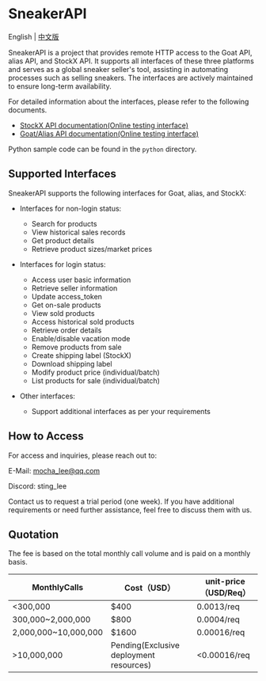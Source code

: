 # SneakerAPI

English | [中文版](./README.md)

SneakerAPI is a project that provides remote HTTP access to the Goat API, alias API, and StockX API. It supports all interfaces of these three platforms and serves as a global sneaker seller's tool, assisting in automating processes such as selling sneakers. The interfaces are actively maintained to ensure long-term availability.

For detailed information about the interfaces, please refer to the following documents.
- [StockX API documentation(Online testing interface)](http://stockxapi.spiderx.cc:61030/docs)
- [Goat/Alias API documentation(Online testing interface)](http://goatapi.spiderx.cc:61030/docs)

Python sample code can be found in the `python` directory.

## Supported Interfaces

SneakerAPI supports the following interfaces for Goat, alias, and StockX:

- Interfaces for non-login status:
  - Search for products
  - View historical sales records
  - Get product details
  - Retrieve product sizes/market prices

- Interfaces for login status:
  - Access user basic information
  - Retrieve seller information
  - Update access_token
  - Get on-sale products
  - View sold products
  - Access historical sold products
  - Retrieve order details
  - Enable/disable vacation mode
  - Remove products from sale
  - Create shipping label (StockX)
  - Download shipping label
  - Modify product price (individual/batch)
  - List products for sale (individual/batch)

- Other interfaces:
  - Support additional interfaces as per your requirements

## How to Access

For access and inquiries, please reach out to:

E-Mail: mocha_lee@qq.com

Discord: sting_lee

Contact us to request a trial period (one week). If you have additional requirements or need further assistance, feel free to discuss them with us.

## Quotation

The fee is based on the total monthly call volume and is paid on a monthly basis.

| MonthlyCalls         | Cost（USD）                             | unit-price（USD/Req） |
| -------------------- | --------------------------------------- | --------------------- |
| <300,000             | $400                                    | 0.0013/req            |
| 300,000~2,000,000    | $800                                    | 0.0004/req            |
| 2,000,000~10,000,000 | $1600                                   | 0.00016/req           |
| >10,000,000          | Pending(Exclusive deployment resources) | <0.00016/req          |
